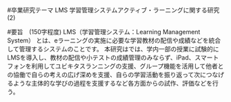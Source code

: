 #卒業研究テーマ
LMS 学習管理システムアクティブ・ラーニングに関する研究(2)

#要旨　(150字程度)
LMS（学習管理システム：Learning Management System） とは、eラーニングの実施に必要な学習教材の配信や成績などを統合して管理するシステムのことです。
本研究はでは、学内一部の授業に試験的にLMSを導入し、教材の配信や小テストの成績管理のみならず、iPad、スマートフォンを利用してユビキタスランニングの支援、グループ機能を活用して他者との協働で自らの考えの広げ深めを支援、自らの学習活動を振り返って次につなげるような主体的な学びの過程を支援するなど各方面からの試作、評価などを行う。

